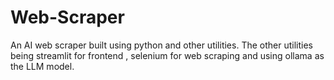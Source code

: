 # Web-Scraper
An AI web scraper built using python and other utilities. The other utilities being streamlit for frontend , selenium for web scraping and using ollama as the LLM model.
